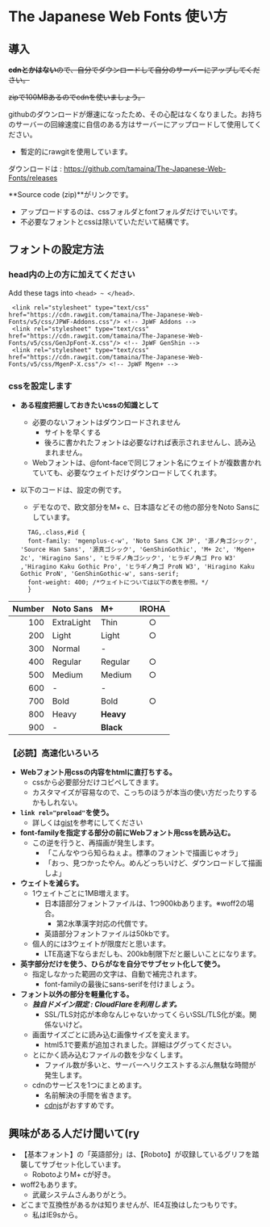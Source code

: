 # The Japanese Web Fonts 使い方

## 導入

~~**cdnとかはない**ので、自分でダウンロードして自分のサーバーにアップしてください。~~

~~zipで100MBあるのでcdnを使いましょう。~~

githubのダウンロードが爆速になったため、その心配はなくなりました。お持ちのサーバーの回線速度に自信のある方はサーバーにアップロードして使用してください。

- 暫定的にrawgitを使用しています。

ダウンロードは : https://github.com/tamaina/The-Japanese-Web-Fonts/releases

**Source code (zip)**がリンクです。

- アップロードするのは、cssフォルダとfontフォルダだけでいいです。
- 不必要なフォントとcssは除いていただいて結構です。

## フォントの設定方法

### head内の上の方に加えてください

Add these tags into `<head> ~ </head>`.

   ~~~
    <link rel="stylesheet" type="text/css" href="https://cdn.rawgit.com/tamaina/The-Japanese-Web-Fonts/v5/css/JPWF-Addons.css"/> <!-- JpWF Addons -->
    <link rel="stylesheet" type="text/css" href="https://cdn.rawgit.com/tamaina/The-Japanese-Web-Fonts/v5/css/GenJpFont-X.css"/> <!-- JpWF GenShin -->
    <link rel="stylesheet" type="text/css" href="https://cdn.rawgit.com/tamaina/The-Japanese-Web-Fonts/v5/css/MgenP-X.css"/> <!-- JpWF Mgen+ -->
   ~~~
### cssを設定します

- **ある程度把握しておきたいcssの知識として**
  - 必要のないフォントはダウンロードされません
    - サイトを早くする
    - 後ろに書かれたフォントは必要なければ表示されませんし、読み込まれません。
  - Webフォントは、@font-faceで同じフォント名にウェイトが複数書かれていても、必要なウェイトだけダウンロードしてくれます。
- 以下のコードは、設定の例です。
  - デモなので、欧文部分をM+ c、日本語などその他の部分をNoto Sansにしています。

   ~~~
     TAG,.class,#id {
     font-family: 'mgenplus-c-w', 'Noto Sans CJK JP', '源ノ角ゴシック', 'Source Han Sans', '源真ゴシック', 'GenShinGothic', 'M+ 2c', 'Mgen+ 2c', 'Hiragino Sans', 'ヒラギノ角ゴシック', 'ヒラギノ角ゴ Pro W3' ,'Hiragino Kaku Gothic Pro', 'ヒラギノ角ゴ ProN W3', 'Hiragino Kaku Gothic ProN', 'GenShinGothic-w', sans-serif;
     font-weight: 400; /*ウェイトについては以下の表を参照。*/
     }
   ~~~

|Number|Noto Sans  |M+       |IROHA|
|-----:|:----------|:--------|:---:|
|100   |ExtraLight |Thin     |○   |
|200   |Light      |Light    |○   |
|300   |Normal     |-        |     |
|400   |Regular    |Regular  |○   |
|500   |Medium     |Medium   |○   |
|600   |-          |-        |     |
|700   |Bold       |Bold     |○   |
|800   |Heavy      |**Heavy**|     |
|900   |-          |**Black**|     |

### 【必読】高速化いろいろ

- **Webフォント用cssの内容をhtmlに直打ちする。**
  - cssから必要部分だけコピペしてきます。
  - カスタマイズが容易なので、こっちのほうが本当の使い方だったりするかもしれない。 
- **`link rel="preload"`を使う。**
  - 詳しくは[gist](https://gist.github.com/tamaina/73ccf1f807bb4531c069da43112bd61c)を参考にしてください
- **font-familyを指定する部分の前にWebフォント用cssを読み込む。**
  - この逆を行うと、再描画が発生します。
    - 「こんなやつら知らねぇよ。標準のフォントで描画じゃオラ」
    - 「おっ、見つかったやん。めんどっちいけど、ダウンロードして描画しよ」
- **ウェイトを減らす。**
  - 1ウェイトごとに1MB増えます。
    - 日本語部分フォントファイルは、1つ900kbあります。※woff2の場合。
      - 第2水準漢字対応の代償です。
    - 英語部分フォントファイルは50kbです。
  - 個人的には3ウェイトが限度だと思います。
    - LTE高速下ならまだしも、200kb制限下だと厳しいことになります。
- **英字部分だけを使う、ひらがなを自分でサブセット化して使う。**
  - 指定しなかった範囲の文字は、自動で補完されます。
    - font-familyの最後にsans-serifを付けましょう。
- **フォント以外の部分を軽量化する。**
  - ***独自ドメイン限定 : CloudFlareを利用します。***
    - SSL/TLS対応が本命なんじゃないかってくらいSSL/TLS化が楽。関係ないけど。
  - 画面サイズごとに読み込む画像サイズを変えます。
    - html5.1で<picture><source>要素が追加されました。詳細はググってください。
  - とにかく読み込むファイルの数を少なくします。
    - ファイル数が多いと、サーバーへリクエストするぶん無駄な時間が発生します。
  - cdnのサービスを1つにまとめます。
    - 名前解決の手間を省きます。
    - [cdnjs](cdnjs.com)がおすすめです。


## 興味がある人だけ聞いて(ry

- 【基本フォント】の「英語部分」は、【Roboto】が収録しているグリフを踏襲してサブセット化しています。
  - RobotoよりM+ cが好き。
- woff2もあります。
  - 武蔵システムさんありがとう。
- どこまで互換性があるかは知りませんが、IE4互換はしたつもりです。
  - 私はIE9sから。
